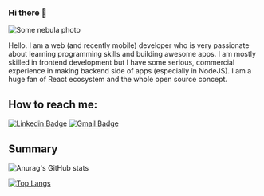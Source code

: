 ### Hi there 👋

![Some nebula photo](https://github.com/kamilmateusiak/kamilmateusiak/blob/main/nebula.png)

Hello. I am a web (and recently mobile) developer who is very passionate about learning programming skills and building awesome apps. I am mostly skilled in frontend development but I have some serious, commercial experience in making backend side of apps (especially in NodeJS). I am a huge fan of React ecosystem and the whole open source concept. 

## How to reach me: 

[![Linkedin Badge](https://img.shields.io/badge/-LinkedIn-blue?style=flat-square&logo=Linkedin&logoColor=white&link=https://www.linkedin.com/in/kamil-mateusiak/)](https://www.linkedin.com/in/kamil-mateusiak/)
[![Gmail Badge](https://img.shields.io/badge/-Gmail-c14438?style=flat-square&logo=Gmail&logoColor=white&link=mailto:kamilmateusiak@gmail.com)](mailto:kamilmateusiak@gmail.com)


## Summary

![Anurag's GitHub stats](https://github-readme-stats.vercel.app/api?username=kamilmateusiak&show_icons=true&theme=radical)

[![Top Langs](https://github-readme-stats.vercel.app/api/top-langs/?username=kamilmateusiak&theme=radical)](https://github.com/anuraghazra/github-readme-stats)

